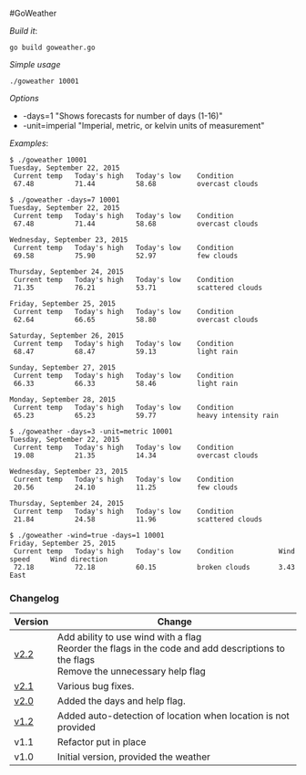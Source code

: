 #GoWeather

*Build it*: 

`go build goweather.go`

*Simple usage*

`./goweather 10001`

*Options*

- -days=1        "Shows forecasts for number of days (1-16)"
- -unit=imperial "Imperial, metric, or kelvin units of measurement"

*Examples*:

```
$ ./goweather 10001
Tuesday, September 22, 2015
 Current temp   Today's high   Today's low    Condition
 67.48          71.44          58.68          overcast clouds
```

```
$ ./goweather -days=7 10001
Tuesday, September 22, 2015
 Current temp   Today's high   Today's low    Condition
 67.48          71.44          58.68          overcast clouds

Wednesday, September 23, 2015
 Current temp   Today's high   Today's low    Condition
 69.58          75.90          52.97          few clouds

Thursday, September 24, 2015
 Current temp   Today's high   Today's low    Condition
 71.35          76.21          53.71          scattered clouds

Friday, September 25, 2015
 Current temp   Today's high   Today's low    Condition
 62.64          66.65          58.80          overcast clouds

Saturday, September 26, 2015
 Current temp   Today's high   Today's low    Condition
 68.47          68.47          59.13          light rain

Sunday, September 27, 2015
 Current temp   Today's high   Today's low    Condition
 66.33          66.33          58.46          light rain

Monday, September 28, 2015
 Current temp   Today's high   Today's low    Condition
 65.23          65.23          59.77          heavy intensity rain
```

```
$ ./goweather -days=3 -unit=metric 10001
Tuesday, September 22, 2015
 Current temp   Today's high   Today's low    Condition
 19.08          21.35          14.34          overcast clouds

Wednesday, September 23, 2015
 Current temp   Today's high   Today's low    Condition
 20.56          24.10          11.25          few clouds

Thursday, September 24, 2015
 Current temp   Today's high   Today's low    Condition
 21.84          24.58          11.96          scattered clouds
```

```
$ ./goweather -wind=true -days=1 10001
Friday, September 25, 2015
 Current temp   Today's high   Today's low    Condition           Wind speed     Wind direction
 72.18          72.18          60.15          broken clouds       3.43           East
```

### Changelog

Version | Change
--------|----------
[v2.2]  | Add ability to use wind with a flag <br> Reorder the flags in the code and add descriptions to the flags <br> Remove the unnecessary help flag
[v2.1]  | Various bug fixes. 
[v2.0]  | Added the days and help flag. 
[v1.2]  | Added auto-detection of location when location is not provided
v1.1    | Refactor put in place
v1.0    | Initial version, provided the weather

[v2.2]: https://github.com/kenhkelly/GoWeather/tree/v2.2
[v2.1]: https://github.com/kenhkelly/GoWeather/tree/v2.1
[v2.0]: https://github.com/kenhkelly/GoWeather/tree/v2.0
[v1.2]: https://github.com/kenhkelly/GoWeather/tree/v1.2
